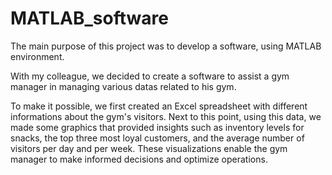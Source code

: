 # MATLAB_software
The main purpose of this project was to develop a software, using MATLAB environment.

With my colleague, we decided to create a software to assist a gym manager in managing various datas related to his gym.

To make it possible, we first created an Excel spreadsheet with different informations about the gym's visitors. Next to this point, using this data, we made some graphics that provided insights such as inventory levels for snacks, the top three most loyal customers, and the average number of visitors per day and per week. These visualizations enable the gym manager to make informed decisions and optimize operations. 

